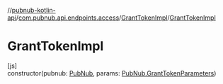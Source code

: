 //[pubnub-kotlin-api](../../../index.md)/[com.pubnub.api.endpoints.access](../index.md)/[GrantTokenImpl](index.md)/[GrantTokenImpl](-grant-token-impl.md)

# GrantTokenImpl

[js]\
constructor(pubnub: [PubNub](../../[root]/-pub-nub/index.md), params: [PubNub.GrantTokenParameters](../../[root]/-pub-nub/-grant-token-parameters/index.md))
